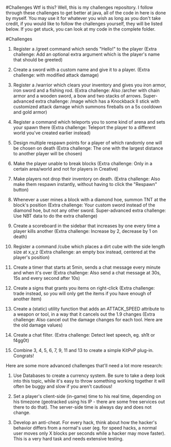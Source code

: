 #Challenges
Wtf is this? Well, this is my challenges repository. I follow through these challenges to get better at java, all of the code in here is done by myself. You may use it for whatever you wish as long as you don't take credit, if you would like to follow the challenges yourself, they will be listed below. If you get stuck, you can look at my code in the complete folder. 

#Challenges

1. Register a /greet command which sends "Hello!" to the player (Extra challenge: Add an optional extra argument which is the player's name that should be greeted)

2. Create a sword with a custom name and give it to a player. (Extra challenge: with modified attack damage)

3. Register a /warrior which clears your inventory and gives you iron armor, iron sword and a fishing rod. (Extra challenge: Also /archer with chain armor and a wooden sword, a bow and two stacks of arrows. Super-advanced extra challenge: /mage which has a Knockback II stick with customized attack damage which summons fireballs on a 5s cooldown and gold armor)

4. Register a command which teleports you to some kind of arena and sets your spawn there (Extra challenge: Teleport the player to a different world you've created earlier instead)

5. Design multiple respawn points for a player of which randomly one will be chosen on death (Extra challenge: The one with the largest distance to another player will be chosen)

6. Make the player unable to break blocks (Extra challenge: Only in a certain area/world and not for players in Creative)

7. Make players not drop their inventory on death. (Extra challenge: Also make them respawn instantly, without having to click the "Respawn" button)

8. Whenever a user mines a block with a diamond hoe, summon TNT at the block's position (Extra challenge: Your custom sword instead of the diamond hoe, but not any other sword. Super-advanced extra challenge: Use NBT data to do the extra challenge)

9. Create a scoreboard in the sidebar that increases by one every time a player kills another (Extra challenge: Increase by 2, decrease by 1 on death)

10. Register a command /cube <x> <y> <z> <size> which places a dirt cube with the side length size at x,y,z (Extra challenge: an empty box instead, centered at the player's position)

11. Create a timer that starts at 5min, sends a chat message every minute and when it's over (Extra challenge: Also send a chat message at 30s, 15s and every second after 10s)

12. Create a signs that grants you items on right-click (Extra challenge: trade instead, so you will only get the items if you have enough of another item)

13. Create a (static) utility function that adds an ATTACK_SPEED attribute to a weapon or tool, in a way that it cancels out the 1.9 changes (Extra challenge: Also cancel out the damage changes for each tool. Here are the old damage values)

14. Create a chat filter. (Extra challenge: Detect leet speech, eg. sh1t or f4gg0t)

15. Combine 3, 4, 5, 6, 7, 9, 11 and 13 to create a simple KitPvP plug-in. Congrats!

Here are some more advanced challenges that'll need a lot more research:

1. Use Databases to create a currency system. Be sure to take a deep look into this topic, while it's easy to throw something working together it will often be buggy and slow if you aren't cautious!

2. Set a player's client-side (in-game) time to his real time, depending on his timezone (geotracked using his IP - there are some free services out there to do that). The server-side time is always day and does not change.

3. Develop an anti-cheat. For every hack, think about how the hacker's behavior differs from a normal's user (eg. for speed hacks, a normal user moves only X blocks per seconds while a hacker may move faster). This is a very hard task and needs extensive testing.